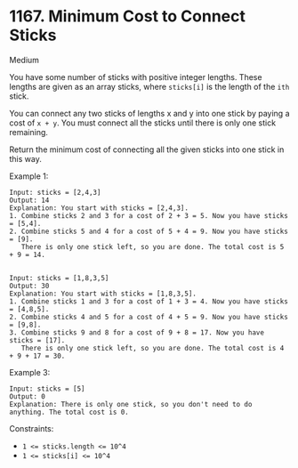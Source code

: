 # 1167. Minimum Cost to Connect Sticks
      
Medium

You have some number of sticks with positive integer lengths. These lengths are given as an array 
sticks, where `sticks[i]` is the length of the `ith` stick.

You can connect any two sticks of lengths x and y into one stick by paying a cost of `x + y`. You 
must connect all the sticks until there is only one stick remaining.

Return the minimum cost of connecting all the given sticks into one stick in this way.

Example 1:
```
Input: sticks = [2,4,3]
Output: 14
Explanation: You start with sticks = [2,4,3].
1. Combine sticks 2 and 3 for a cost of 2 + 3 = 5. Now you have sticks = [5,4].
2. Combine sticks 5 and 4 for a cost of 5 + 4 = 9. Now you have sticks = [9].
   There is only one stick left, so you are done. The total cost is 5 + 9 = 14.
```

```Example 2:

Input: sticks = [1,8,3,5]
Output: 30
Explanation: You start with sticks = [1,8,3,5].
1. Combine sticks 1 and 3 for a cost of 1 + 3 = 4. Now you have sticks = [4,8,5].
2. Combine sticks 4 and 5 for a cost of 4 + 5 = 9. Now you have sticks = [9,8].
3. Combine sticks 9 and 8 for a cost of 9 + 8 = 17. Now you have sticks = [17].
   There is only one stick left, so you are done. The total cost is 4 + 9 + 17 = 30.
```
Example 3:
```
Input: sticks = [5]
Output: 0
Explanation: There is only one stick, so you don't need to do anything. The total cost is 0.
```

Constraints:

* `1 <= sticks.length <= 10^4`
* `1 <= sticks[i] <= 10^4`